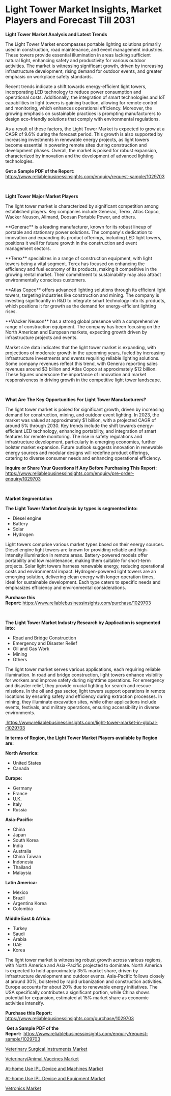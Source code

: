 <p><h1>Light Tower Market Insights, Market Players and Forecast Till 2031</h1></p><p><strong>Light Tower Market Analysis and Latest Trends</strong></p>
<p><p>The Light Tower Market encompasses portable lighting solutions primarily used in construction, road maintenance, and event management industries. These towers provide essential illumination in areas lacking sufficient natural light, enhancing safety and productivity for various outdoor activities. The market is witnessing significant growth, driven by increasing infrastructure development, rising demand for outdoor events, and greater emphasis on workplace safety standards.</p><p>Recent trends indicate a shift towards energy-efficient light towers, incorporating LED technology to reduce power consumption and operational costs. Additionally, the integration of smart technologies and IoT capabilities in light towers is gaining traction, allowing for remote control and monitoring, which enhances operational efficiency. Moreover, the growing emphasis on sustainable practices is prompting manufacturers to design eco-friendly solutions that comply with environmental regulations.</p><p>As a result of these factors, the Light Tower Market is expected to grow at a CAGR of 9.6% during the forecast period. This growth is also supported by increasing investments in renewable energy projects, as light towers become essential in powering remote sites during construction and development phases. Overall, the market is poised for robust expansion, characterized by innovation and the development of advanced lighting technologies.</p></p>
<p><strong>Get a Sample PDF of the Report:&nbsp;</strong> <a href="https://www.reliablebusinessinsights.com/enquiry/request-sample/1029703?utm_campaign=1558&utm_medium=2&utm_source=Github&utm_content=ia&utm_term=03122024&utm_id=light-tower">https://www.reliablebusinessinsights.com/enquiry/request-sample/1029703</a></p>
<p>&nbsp;</p>
<p><strong>Light Tower Major Market Players</strong></p>
<p><p>The light tower market is characterized by significant competition among established players. Key companies include Generac, Terex, Atlas Copco, Wacker Neuson, Allmand, Doosan Portable Power, and others. </p><p>**Generac** is a leading manufacturer, known for its robust lineup of portable and stationary power solutions. The company's dedication to innovation and expanding its product offerings, including LED light towers, positions it well for future growth in the construction and event management sectors.</p><p>**Terex** specializes in a range of construction equipment, with light towers being a vital segment. Terex has focused on enhancing the efficiency and fuel economy of its products, making it competitive in the growing rental market. Their commitment to sustainability may also attract environmentally conscious customers.</p><p>**Atlas Copco** offers advanced lighting solutions through its efficient light towers, targeting industries like construction and mining. The company is investing significantly in R&D to integrate smart technology into its products, which positions it for growth as the demand for energy-efficient lighting rises.</p><p>**Wacker Neuson** has a strong global presence with a comprehensive range of construction equipment. The company has been focusing on the North American and European markets, expecting growth driven by infrastructure projects and events.</p><p>Market size data indicates that the light tower market is expanding, with projections of moderate growth in the upcoming years, fueled by increasing infrastructure investments and events requiring reliable lighting solutions. Some company revenues reflect this trend, with Generac reporting sales revenues around $3 billion and Atlas Copco at approximately $12 billion. These figures underscore the importance of innovation and market responsiveness in driving growth in the competitive light tower landscape.</p></p>
<p>&nbsp;</p>
<p><strong>What Are The Key Opportunities For Light Tower Manufacturers?</strong></p>
<p><p>The light tower market is poised for significant growth, driven by increasing demand for construction, mining, and outdoor event lighting. In 2023, the market was valued at approximately $1 billion, with a projected CAGR of around 5% through 2030. Key trends include the shift towards energy-efficient LED technology, enhancing portability, and integration of smart features for remote monitoring. The rise in safety regulations and infrastructure development, particularly in emerging economies, further bolster market expansion. Future outlook suggests innovation in renewable energy sources and modular designs will redefine product offerings, catering to diverse consumer needs and enhancing operational efficiency.</p></p>
<p><strong>Inquire or Share Your Questions If Any Before Purchasing This Report:</strong> <a href="https://www.reliablebusinessinsights.com/enquiry/pre-order-enquiry/1029703?utm_campaign=1558&utm_medium=2&utm_source=Github&utm_content=ia&utm_term=03122024&utm_id=light-tower">https://www.reliablebusinessinsights.com/enquiry/pre-order-enquiry/1029703</a></p>
<p>&nbsp;</p>
<p><strong>Market Segmentation</strong></p>
<p><strong>The Light Tower Market Analysis by types is segmented into:</strong></p>
<p><ul><li>Diesel engine</li><li>Battery</li><li>Solar</li><li>Hydrogen</li></ul></p>
<p><p>Light towers comprise various market types based on their energy sources. Diesel engine light towers are known for providing reliable and high-intensity illumination in remote areas. Battery-powered models offer portability and low maintenance, making them suitable for short-term projects. Solar light towers harness renewable energy, reducing operational costs and environmental impact. Hydrogen-powered light towers are an emerging solution, delivering clean energy with longer operation times, ideal for sustainable development. Each type caters to specific needs and emphasizes efficiency and environmental considerations.</p></p>
<p><strong>Purchase this Report:&nbsp;</strong><a href="https://www.reliablebusinessinsights.com/purchase/1029703?utm_campaign=1558&utm_medium=2&utm_source=Github&utm_content=ia&utm_term=03122024&utm_id=light-tower">https://www.reliablebusinessinsights.com/purchase/1029703</a></p>
<p>&nbsp;</p>
<p><strong>The Light Tower Market Industry Research by Application is segmented into:</strong></p>
<p><ul><li>Road and Bridge Construction</li><li>Emergency and Disaster Relief</li><li>Oil and Gas Work</li><li>Mining</li><li>Others</li></ul></p>
<p><p>The light tower market serves various applications, each requiring reliable illumination. In road and bridge construction, light towers enhance visibility for workers and improve safety during nighttime operations. For emergency and disaster relief, they provide crucial lighting for search and rescue missions. In the oil and gas sector, light towers support operations in remote locations by ensuring safety and efficiency during extraction processes. In mining, they illuminate excavation sites, while other applications include events, festivals, and military operations, ensuring accessibility in diverse environments.</p></p>
<p><a href="https://www.reliablebusinessinsights.com/light-tower-market-in-global-r1029703?utm_campaign=1558&utm_medium=2&utm_source=Github&utm_content=ia&utm_term=03122024&utm_id=light-tower">&nbsp;https://www.reliablebusinessinsights.com/light-tower-market-in-global-r1029703</a></p>
<p><strong>In terms of Region, the Light Tower Market Players available by Region are:</strong></p>
<p>
    <p> <strong> North America: </strong>
        <ul>
            <li>United States</li>
            <li>Canada</li>
        </ul>
        </p> 
    <p> <strong> Europe: </strong>
        <ul>
            <li>Germany</li>
            <li>France</li>
            <li>U.K.</li>
            <li>Italy</li>
            <li>Russia</li>
        </ul>
        </p> 
    <p> <strong> Asia-Pacific: </strong>
        <ul>
            <li>China</li>
            <li>Japan</li>
            <li>South Korea</li>
            <li>India</li>
            <li>Australia</li>
            <li>China Taiwan</li>
            <li>Indonesia</li>
            <li>Thailand</li>
            <li>Malaysia</li>
        </ul>
        </p> 
    <p> <strong> Latin America: </strong>
        <ul>
            <li>Mexico</li>
            <li>Brazil</li>
            <li>Argentina Korea</li>
            <li>Colombia</li>
        </ul>
        </p> 
    <p> <strong> Middle East & Africa: </strong>
        <ul>
            <li>Turkey</li>
            <li>Saudi</li>
            <li>Arabia</li>
            <li>UAE</li>
            <li>Korea</li>
        </ul>
    </p>
    </p>
<p><p>The light tower market is witnessing robust growth across various regions, with North America and Asia-Pacific projected to dominate. North America is expected to hold approximately 35% market share, driven by infrastructure development and outdoor events. Asia-Pacific follows closely at around 30%, bolstered by rapid urbanization and construction activities. Europe accounts for about 20% due to renewable energy initiatives. The USA specifically contributes a significant portion, while China shows potential for expansion, estimated at 15% market share as economic activities intensify.</p></p>
<p><strong>Purchase this Report: </strong><a href="https://www.reliablebusinessinsights.com/purchase/1029703?utm_campaign=1558&utm_medium=2&utm_source=Github&utm_content=ia&utm_term=03122024&utm_id=light-tower">https://www.reliablebusinessinsights.com/purchase/1029703</a></p>
<p>&nbsp;<strong>Get a Sample PDF of the Report:&nbsp;&nbsp;</strong><a href="https://www.reliablebusinessinsights.com/enquiry/request-sample/1029703?utm_campaign=1558&utm_medium=2&utm_source=Github&utm_content=ia&utm_term=03122024&utm_id=light-tower">https://www.reliablebusinessinsights.com/enquiry/request-sample/1029703</a></p>
<p><strong></strong></p>
<p><p><a href="https://www.linkedin.com/pulse/essential-overview-veterinary-surgical-instruments-market-xf8we?utm_campaign=1558&utm_medium=2&utm_source=Github&utm_content=ia&utm_term=03122024&utm_id=light-tower">Veterinary Surgical Instruments Market</a></p><p><a href="https://www.linkedin.com/pulse/veterinaryanimal-vaccines-market-trends-drivers-whats-propelling-mob9f?utm_campaign=1558&utm_medium=2&utm_source=Github&utm_content=ia&utm_term=03122024&utm_id=light-tower">Veterinary/Animal Vaccines Market</a></p><p><a href="https://issuu.com/reportprime-2/docs/at-home-use-ipl-device-and-machines-market-size-20?utm_campaign=1558&utm_medium=2&utm_source=Github&utm_content=ia&utm_term=03122024&utm_id=light-tower">At-home Use IPL Device and Machines Market</a></p><p><a href="https://issuu.com/reportprime-2/docs/at-home-use-ipl-device-and-equipment-market-size-2?utm_campaign=1558&utm_medium=2&utm_source=Github&utm_content=ia&utm_term=03122024&utm_id=light-tower">At-home Use IPL Device and Equipment Market</a></p><p><a href="https://www.linkedin.com/pulse/vetronics-market-trends-insights-type-application-analysis-2024-ez7if?utm_campaign=1558&utm_medium=2&utm_source=Github&utm_content=ia&utm_term=03122024&utm_id=light-tower">Vetronics Market</a></p></p>
